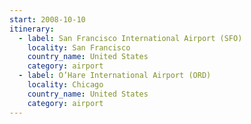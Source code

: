 ```yaml
---
start: 2008-10-10
itinerary:
  - label: San Francisco International Airport (SFO)
    locality: San Francisco
    country_name: United States
    category: airport
  - label: O’Hare International Airport (ORD)
    locality: Chicago
    country_name: United States
    category: airport
---
```

